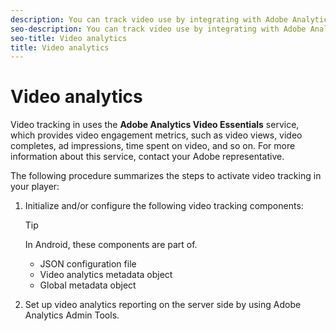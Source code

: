 ```yaml
---
description: You can track video use by integrating with Adobe Analytics.
seo-description: You can track video use by integrating with Adobe Analytics.
seo-title: Video analytics
title: Video analytics
---
```


# Video analytics

Video tracking in  uses the **Adobe Analytics Video Essentials** service, which provides video engagement metrics, such as video views, video completes, ad impressions, time spent on video, and so on. For more information about this service, contact your Adobe representative.

The following procedure summarizes the steps to activate video tracking in your player:

1. Initialize and/or configure the following video tracking components:
   
   >[!TIP]
   >
   >In Android, these components are part of.
   
    * JSON configuration file
    * Video analytics metadata object
    * Global metadata object
   
1. Set up video analytics reporting on the server side by using Adobe Analytics Admin Tools.

